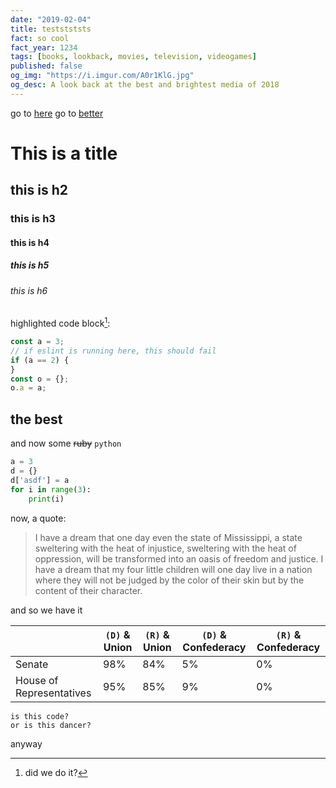 ```yaml
---
date: "2019-02-04"
title: teststststs
fact: so cool
fact_year: 1234
tags: [books, lookback, movies, television, videogames]
published: false
og_img: "https://i.imgur.com/A0r1KlG.jpg"
og_desc: A look back at the best and brightest media of 2018
---
```


go to [here](#here)
go to [better](#the-best)

# This is a title

## this is h2

### this is h3

#### this is h4

##### this is h5

###### this is h6

highlighted code block[^1]:

```js
const a = 3;
// if eslint is running here, this should fail
if (a == 2) {
}
const o = {};
o.a = a;
```

## the best

and now some ~~ruby~~ `python`

```py
a = 3
d = {}
d['asdf'] = a
for i in range(3):
    print(i)
```

<a name="here" />

now, a quote:

> I have a dream that one day even the state of Mississippi, a state sweltering with the heat of injustice, sweltering with the heat of oppression, will be transformed into an oasis of freedom and justice. I have a dream that my four little children will one day live in a nation where they will not be judged by the color of their skin but by the content of their character.

and so we have it

|                          | `(D)` & Union | `(R)` & Union | `(D)` & Confederacy | `(R)` & Confederacy |
| ------------------------ | ------------- | ------------- | ------------------- | ------------------- |
| Senate                   | 98%           | 84%           | 5%                  | 0%                  |
| House of Representatives | 95%           | 85%           | 9%                  | 0%                  |

    is this code?
    or is this dancer?

anyway

[^1]: did we do it?
